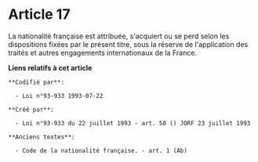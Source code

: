 # Article 17

La nationalité française est attribuée, s'acquiert ou se perd selon les dispositions fixées par le présent titre, sous la
réserve de l'application des traités et autres engagements internationaux de la France.

**Liens relatifs à cet article**

	**Codifié par**:

	  - Loi n°93-933 1993-07-22

	**Créé par**:

	  - Loi n°93-933 du 22 juillet 1993 - art. 50 () JORF 23 juillet 1993

	**Anciens textes**:

	  - Code de la nationalité française. - art. 1 (Ab)
